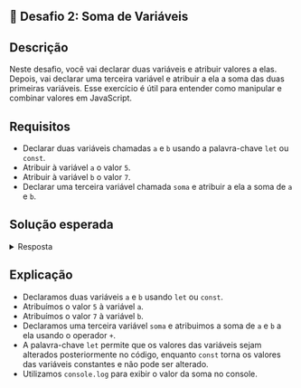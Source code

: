 ## 📝 Desafio 2: Soma de Variáveis

## Descrição

Neste desafio, você vai declarar duas variáveis e atribuir valores a elas. Depois, vai declarar uma terceira variável e atribuir a ela a soma das duas primeiras variáveis. Esse exercício é útil para entender como manipular e combinar valores em JavaScript.

## Requisitos

- Declarar duas variáveis chamadas `a` e `b` usando a palavra-chave `let` ou `const`.
- Atribuir à variável `a` o valor `5`.
- Atribuir à variável `b` o valor `7`.
- Declarar uma terceira variável chamada `soma` e atribuir a ela a soma de `a` e `b`.

## Solução esperada

<details>
    <summary>Resposta</summary>

```javascript
let a = 5
let b = 7
let soma = a + b
console.log(soma) // 12

// ou

const a = 5
const b = 7
const soma = a + b
console.log(soma) // 12
```

</details>

## Explicação

- Declaramos duas variáveis `a` e `b` usando `let` ou `const`.
- Atribuímos o valor `5` à variável `a`.
- Atribuímos o valor `7` à variável `b`.
- Declaramos uma terceira variável `soma` e atribuimos a soma de `a` e `b` a ela usando o operador `+`.
- A palavra-chave `let` permite que os valores das variáveis sejam alterados posteriormente no código, enquanto `const` torna os valores das variáveis constantes e não pode ser alterado.
- Utilizamos `console.log` para exibir o valor da soma no console.
